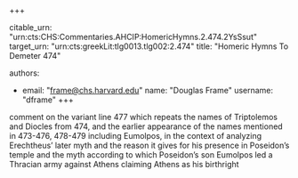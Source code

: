 +++


citable_urn: "urn:cts:CHS:Commentaries.AHCIP:HomericHymns.2.474.2YsSsut"
target_urn: "urn:cts:greekLit:tlg0013.tlg002:2.474"
title: "Homeric Hymns To Demeter 474"

authors:
- email: "frame@chs.harvard.edu"
  name: "Douglas Frame"
  username: "dframe"
+++

<p>comment on the variant line 477 which repeats the names of Triptolemos and Diocles from 474, and the earlier appearance of the names mentioned in 473-476, 478-479 including Eumolpos, in the context of analyzing Erechtheus’ later myth and the reason it gives for his presence in Poseidon’s temple and the myth according to which Poseidon’s son Eumolpos led a Thracian army against Athens claiming Athens as his birthright</p>